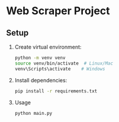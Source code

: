 # Web Scraper Project


## Setup
1. Create virtual environment:
   ```bash
   python -m venv venv
   source venv/bin/activate  # Linux/Mac
   venv\Scripts\activate    # Windows

2. Install dependencies:
    ```bash
    pip install -r requirements.txt

3. Usage
    ```bash
    python main.py
